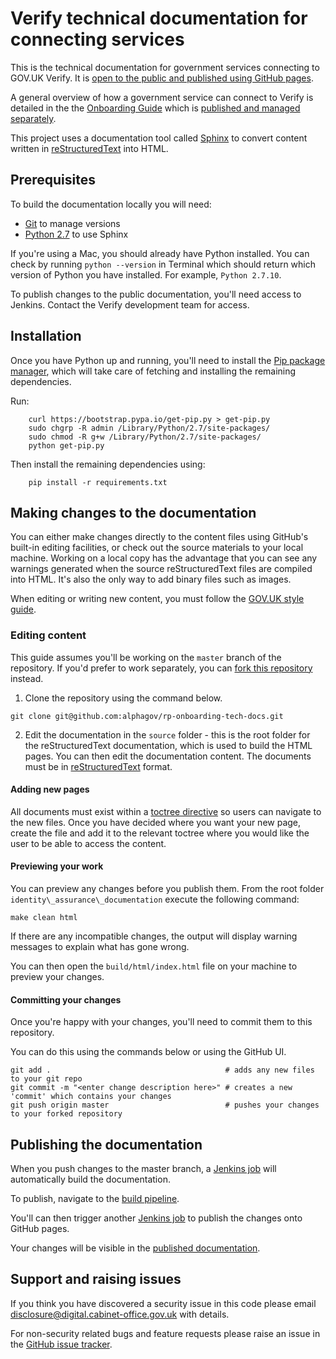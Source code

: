 # Verify technical documentation for connecting services

This is the technical documentation for government services connecting to GOV.UK Verify. It is [open to the public and published using GitHub pages](http://alphagov.github.io/rp-onboarding-tech-docs/).

A general overview of how a government service can connect to Verify is detailed in the the [Onboarding Guide](http://alphagov.github.io/identity-assurance-documentation/#) which is [published and managed separately](https://github.com/alphagov/identity-assurance-documentation). 

This project uses a documentation tool called [Sphinx](http://sphinx-doc.org/ "sphinx-doc") to convert content written in [reStructuredText](http://docutils.sourceforge.net/rst.html) into HTML. 

## Prerequisites 

To build the documentation locally you will need:
* [Git](https://help.github.com/articles/set-up-git) to manage versions
* [Python 2.7](https://www.python.org/downloads/) to use Sphinx

If you're using a Mac, you should already have Python installed. You can check by running `python --version` in Terminal which should return which version of Python you have installed. For example, `Python 2.7.10`.  

To publish changes to the public documentation, you'll need access to Jenkins. Contact the Verify development team for access.

## Installation 

Once you have Python up and running, you'll need to install the [Pip package manager](http://pip.readthedocs.org/en/stable/installing/), which will take care of fetching and installing the remaining dependencies. 

Run:

```
    curl https://bootstrap.pypa.io/get-pip.py > get-pip.py
    sudo chgrp -R admin /Library/Python/2.7/site-packages/
    sudo chmod -R g+w /Library/Python/2.7/site-packages/
    python get-pip.py
```

Then install the remaining dependencies using: 

```
    pip install -r requirements.txt
```

## Making changes to the documentation

You can either make changes directly to the content files using GitHub's built-in editing facilities, or check out the source materials to your local machine. Working on a local copy has the advantage that you can see any warnings generated when the source reStructuredText files are compiled into HTML. It's also the only way to add binary files such as images. 

When editing or writing new content, you must follow the [GOV.UK style guide](https://www.gov.uk/guidance/style-guide). 

### Editing content 

This guide assumes you'll be working on the `master` branch of the repository. If you'd prefer to work separately, you can [fork this repository](https://help.github.com/articles/fork-a-repo) instead. 

 1. Clone the repository using the command below.
```
git clone git@github.com:alphagov/rp-onboarding-tech-docs.git
```
 2. Edit the documentation in the `source` folder - this is the root folder for the reStructuredText documentation, which is used to build the HTML pages. You can then edit the documentation content. The documents must be in [reStructuredText](http://sphinx-doc.org/rest.html#rst-primer) format.

#### Adding new pages

All documents must exist within a [toctree directive](http://sphinx-doc.org/markup/toctree.html) so users can navigate to the new files. Once you have decided where you want your new page, create the file and add it to the relevant toctree where you would like the user to be able to access the content. 

#### Previewing your work

You can preview any changes before you publish them. From the root folder `identity\_assurance\_documentation` execute the following command:

```
make clean html
```

If there are any incompatible changes, the output will display warning messages to explain what has gone wrong. 

You can then open the `build/html/index.html` file on your machine to preview your changes. 

#### Committing your changes

Once you're happy with your changes, you'll need to commit them to this repository.

You can do this using the commands below or using the GitHub UI. 

```
git add .                                       # adds any new files to your git repo
git commit -m "<enter change description here>" # creates a new 'commit' which contains your changes
git push origin master                          # pushes your changes to your forked repository
```

## Publishing the documentation

When you push changes to the master branch, a [Jenkins job](https://build.ida.digital.cabinet-office.gov.uk/job/rp-onboarding-tech-docs-build/) will automatically build the documentation. 

To publish, navigate to the [build pipeline](https://build.ida.digital.cabinet-office.gov.uk/view/rp-onboarding-tech-docs-pipeline/). 

You'll can then trigger another [Jenkins job](https://build.ida.digital.cabinet-office.gov.uk/job/rp-onboarding-tech-docs-publish/) to publish the changes onto GitHub pages. 

Your changes will be visible in the [published documentation](http://alphagov.github.io/rp-onboarding-tech-docs/). 

## Support and raising issues

If you think you have discovered a security issue in this code please email disclosure@digital.cabinet-office.gov.uk with details.

For non-security related bugs and feature requests please raise an issue in the [GitHub issue tracker](https://github.com/alphagov/rp-onboarding-tech-docs/issues).

